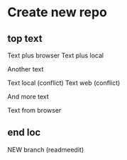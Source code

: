 # Create new repo

## top text

Text plus browser
Text plus local

Another text

Text local (conflict)
Text web (conflict)

And more text

Text from browser

## end loc

NEW branch (readmeedit)